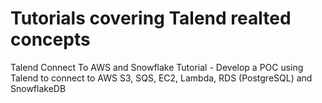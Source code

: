 Tutorials covering Talend realted concepts
==========================================

Talend Connect To AWS and Snowflake Tutorial  - Develop a POC using Talend to connect to AWS S3, SQS, EC2, Lambda, RDS (PostgreSQL) and SnowflakeDB
